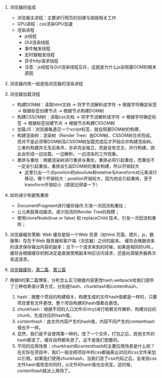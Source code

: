 1. 浏览器的组成
    * 浏览器主进程：主要进行网页的创建与销毁相关工作
    * GPU进程：css渲染GPU加速
    * 渲染进程
        - js线程
        - GUI渲染线程
        - 事件触发线程
        - 定时器触发线程
        - 异步http请求线程
        - 注意：js线程与GUI渲染线程互斥，这就是为什么js会阻塞DOM的根本原因
2. 浏览器内核一般是指浏览器的渲染进程
3. 浏览器加载流程
    * 构建DOM树：读取html文档 -> 将字节流解析成字符 -> 根据字符确定标签 -> 根据标签创建节点 -> 根据节点构建DOM树
    * 构建CSSOM树：读取css文档 -> 将字节流解析成字符 -> 根据字符确定标签 -> 根据标签创建节点 -> 根据节点构建CSSOM树
    * 加载JS：浏览器每遇见一个script标签，就会阻塞DOM树的构建，
    * 构建渲染树：渲染树（Render Tree）由DOM树、CSSOM树合并而成，但并不是必须等DOM树及CSSOM树加载完成后才开始合并构建渲染树。三者的构建并无先后条件，亦非完全独立，而是会有交叉，并行构建。因此会形成一边加载，一边解析，一边渲染的工作现象。
    * 重排与重绘：根据渲染树进行重排与重绘，重排必将引起重绘，而重绘不一定会引起重排。重排会引起DOM树的重新构建，所以开销较大
        - 这里引出一个点position的absolute和relative与transform对元素进行移动，哪个开销较大：position开销较大，因为他会引起重排，至于transform开销较小（原因记得查一下）
4. 如何减少和避免重排
    * DocumentFragment进行缓存操作,引发一次回流和重绘；
    * 让元素脱离动画流，减少回流的Render Tree的规模；
    * 使用cloneNode(true or false) 和 replaceChild 技术，引发一次回流和重绘；

5. 浏览器缓存策略: Web 缓存是指一个Web 资源（如html 页面，图片，js，数据等）存在于Web 服务器和客户端（浏览器）之间的副本。 缓存会根据进来的请求保存输出内容的副本；当下一个请求来到的时候，如果是相同的URL，缓存会根据缓存机制决定是直接使用副本响应访问请求，还是向源服务器再次发送请求。
6. [浏览器缓存](https://juejin.cn/post/6844903764566999054)，[第二篇](https://my.oschina.net/jathon/blog/404968)、[第三篇](https://juejin.cn/post/6844903737538920462)
7. 根据6的第二篇博客，分析怎么实习根据内容更改hash,webpack给我们提供了三种哈希值计算方式，分别是hash、chunkhash和contenthash。
   1. hash：跟整个项目的构建相关，构建生成的文件hash值都是一样的，只要项目里有文件更改，整个项目构建的hash值都会更改。
   2. chunkhash：根据不同的入口文件(Entry)进行依赖文件解析、构建对应的chunk，生成对应的hash值。
   3. contenthash：由文件内容产生的hash值，内容不同产生的contenthash值也不一样。
   4. 显然，我们是不会使用第一种的。改了一个文件，打包之后，其他文件的hash都变了，缓存自然都失效了。这不是我们想要的。
   5. 不同的应用场景：chunkhash和contenthash的主要应用场景是什么呢？在实际在项目中，我们一般会把项目中的css都抽离出对应的css文件来加以引用。如果我们使用chunkhash，当我们改了css代码之后，会发现css文件hash值改变的同时，js文件的hash值也会改变。这时候，contenthash就派上用场了。

